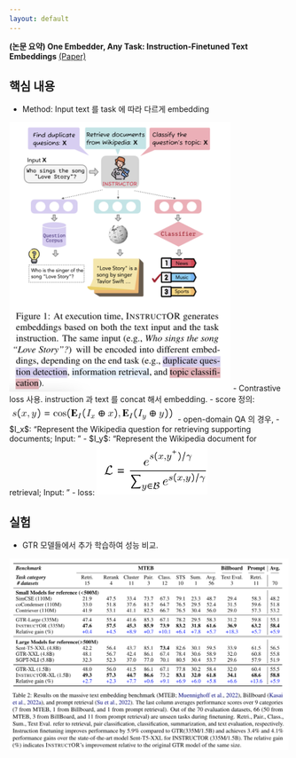 ```yaml
---
layout: default
---
```


**(논문 요약) One Embedder, Any Task: Instruction-Finetuned Text Embeddings** [(Paper)](https://arxiv.org/pdf/2212.09741)

## 핵심 내용

- Method: Input text 를 task 에 따라 다르게 embedding  
<img src="./data/papers/instructor-embedding/overview.png" width="400" />
- Contrastive loss 사용. instruction 과 text 를 concat 해서 embedding.
   - score 정의: <img src="./data/papers/instructor-embedding/loss2.png" width="300" />
   - open-domain QA 의 경우, 
      - $I_x$: “Represent the Wikipedia question for retrieving supporting documents; Input: ” 
      - $I_y$: “Represent the Wikipedia document for retrieval; Input: ”   
   - loss: <img src="./data/papers/instructor-embedding/loss1.png" width="200" />  


## 실험
- GTR 모델들에서 추가 학습하여 성능 비교.  
<img src="./data/papers/instructor-embedding/result.png" width="800" />
